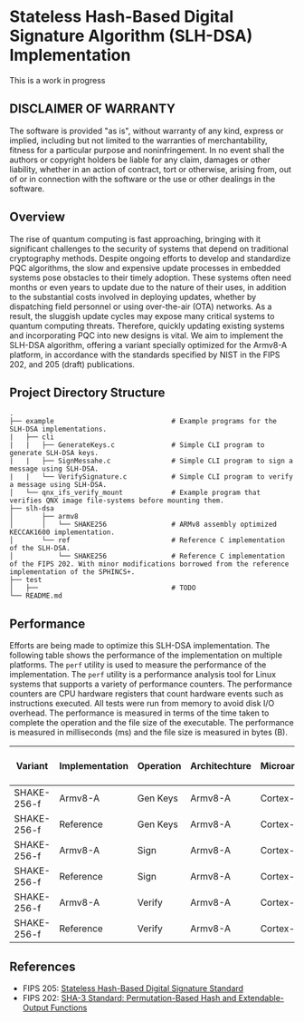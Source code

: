 # Stateless Hash-Based Digital Signature Algorithm (SLH-DSA) Implementation

This is a work in progress

## DISCLAIMER OF WARRANTY

The software is provided "as is", without warranty of any kind, express or implied, including but not limited to the warranties of merchantability,
fitness for a particular purpose and noninfringement. In no event shall the authors or copyright holders be liable for any claim, damages or other
liability, whether in an action of contract, tort or otherwise, arising from, out of or in connection with the software or the use or other dealings
in the software.


## Overview

The rise of quantum computing is fast approaching, bringing with it significant challenges to the security of systems that depend on traditional cryptography methods. Despite ongoing efforts to develop and standardize PQC algorithms, the slow and expensive update processes in embedded systems pose obstacles to their timely adoption. These systems often need months or even years to update due to the nature of their uses, in addition to the substantial costs involved in deploying updates, whether by dispatching field personnel or using over-the-air (OTA) networks. As a result, the sluggish update cycles may expose many critical systems to quantum computing threats. Therefore, quickly updating existing systems and incorporating PQC into new designs is vital. We aim to implement the SLH-DSA algorithm, offering a variant specially optimized for the Armv8-A platform, in accordance with the standards specified by NIST in the FIPS 202, and 205 (draft) publications.


## Project Directory Structure
``` 
.
├── example                             # Example programs for the SLH-DSA implementations.
|   ├── cli
|   |   ├── GenerateKeys.c              # Simple CLI program to generate SLH-DSA keys.
|   |   ├── SignMessahe.c               # Simple CLI program to sign a message using SLH-DSA.
|   |   └── VerifySignature.c           # Simple CLI program to verify a message using SLH-DSA.
│   └── qnx_ifs_verify_mount            # Example program that verifies QNX image file-systems before mounting them.  
├── slh-dsa
│       ├── armv8
│       │   └── SHAKE256                # ARMv8 assembly optimized KECCAK1600 implementation.
│       └── ref                         # Reference C implementation of the SLH-DSA.
│           └── SHAKE256                # Reference C implementation of the FIPS 202. With minor modifications borrowed from the reference implementation of the SPHINCS+.
├── test
│   ├──                                 # TODO
└── README.md
```

## Performance

Efforts are being made to optimize this SLH-DSA implementation. The following table shows the performance of the implementation on multiple platforms. The `perf` utility is used to measure the performance of the implementation. The `perf` utility is a performance analysis tool for Linux systems that supports a variety of performance counters. The performance counters are CPU hardware registers that count hardware events such as instructions executed. All tests were run from memory to avoid disk I/O overhead. The performance is measured in terms of the time taken to complete the operation and the file size of the executable. The performance is measured in milliseconds (ms) and the file size is measured in bytes (B). 


| Variant     | Implementation | Operation | Architechture | Microarchitecture | Processor | Clock Speed | File Size (B) | Cycles (mil) | Time (s) |
|-------------|----------------|-----------|---------------|-------------------|-----------|-------------|---------------|--------------|----------|
| SHAKE-256-f | Armv8-A        | Gen Keys  | Armv8-A       | Cortex-A53        | BCM2837   | 1.0 GHz     | N/A           | 81.6         | 0.09     |
| SHAKE-256-f | Reference      | Gen Keys  | Armv8-A       | Cortex-A53        | BCM2837   | 1.0 GHz     | N/A           | 300.1        | 0.33     |
| SHAKE-256-f | Armv8-A        | Sign      | Armv8-A       | Cortex-A53        | BCM2837   | 1.0 GHz     | 1000K         | 1,695.90     | 1.73     |
| SHAKE-256-f | Reference      | Sign      | Armv8-A       | Cortex-A53        | BCM2837   | 1.0 GHz     | 1000K         | 6,268.40     | 6.33     |
| SHAKE-256-f | Armv8-A        | Verify    | Armv8-A       | Cortex-A53        | BCM2837   | 1.0 GHz     | 1000K         | 71.19        | 0.10     |
| SHAKE-256-f | Reference      | Verify    | Armv8-A       | Cortex-A53        | BCM2837   | 1.0 GHz     | 1000K         | 288.0        | 0.30     |


## References
- FIPS 205: [Stateless Hash-Based Digital Signature Standard](https://nvlpubs.nist.gov/nistpubs/FIPS/NIST.FIPS.205.ipd.pdf)
- FIPS 202: [SHA-3 Standard: Permutation-Based Hash and Extendable-Output Functions](https://nvlpubs.nist.gov/nistpubs/FIPS/NIST.FIPS.202.pdf)


